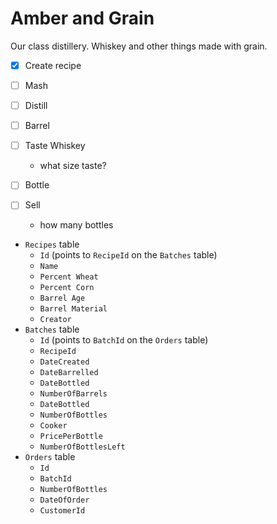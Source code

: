 # Amber and Grain
Our class distillery. Whiskey and other things made with grain.

- [x] Create recipe

- [ ] Mash

- [ ] Distill

- [ ] Barrel

- [ ] Taste Whiskey
  - what size taste?

- [ ] Bottle

- [ ] Sell
  - how many bottles

- `Recipes` table
  - `Id` (points to `RecipeId` on the `Batches` table)
  - `Name`
  - `Percent Wheat`
  - `Percent Corn`
  - `Barrel Age`
  - `Barrel Material`
  - `Creator`
- `Batches` table
  - `Id` (points to `BatchId` on the `Orders` table)
  - `RecipeId`
  - `DateCreated`
  - `DateBarrelled`
  - `DateBottled`
  - `NumberOfBarrels`
  - `DateBottled`
  - `NumberOfBottles`
  - `Cooker`
  - `PricePerBottle`
  - `NumberOfBottlesLeft`
- `Orders` table
  - `Id`
  - `BatchId`
  - `NumberOfBottles`
  - `DateOfOrder`
  - `CustomerId`
  
  
  
  
  
  
  
  
  
  
  
  
  
  
  
  
  
  
  
  
  
  
